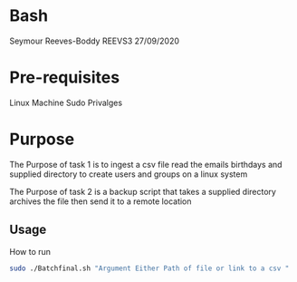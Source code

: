 # Bash
Seymour Reeves-Boddy
REEVS3
27/09/2020

# Pre-requisites 
Linux Machine 
Sudo Privalges

# Purpose

The Purpose of task 1 is to ingest a csv file read the emails birthdays and supplied directory to create users and groups on a linux system

The Purpose of task 2 is a backup script that takes a supplied directory archives the file then send it to a remote location 




## Usage
How to run

```bash
sudo ./Batchfinal.sh "Argument Either Path of file or link to a csv "
```
